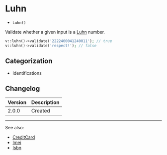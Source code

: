 # Luhn

- `Luhn()`

Validate whether a given input is a [Luhn][] number.

```php
v::luhn()->validate('2222400041240011'); // true
v::luhn()->validate('respect!'); // false
```

## Categorization

- Identifications

## Changelog

Version | Description
--------|-------------
  2.0.0 | Created

***
See also:

- [CreditCard](CreditCard.md)
- [Imei](Imei.md)
- [Isbn](Isbn.md)

[Luhn]: https://en.wikipedia.org/wiki/Luhn_algorithm
